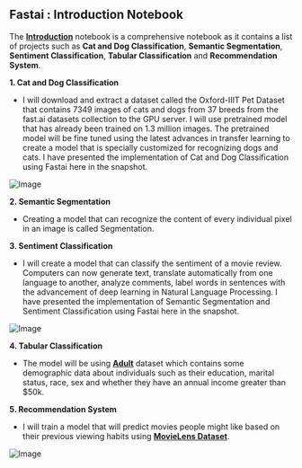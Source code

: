 ## **Fastai : Introduction Notebook**

The [**Introduction**](https://github.com/ThinamXx/Fastai/blob/main/1.%20Introduction/Introduction.ipynb) notebook is a comprehensive notebook as it contains a list of projects such as **Cat and Dog Classification**, **Semantic Segmentation**, **Sentiment Classification**, **Tabular Classification** and **Recommendation System**.


**1. Cat and Dog Classification**
- I will download and extract a dataset called the Oxford-IIIT Pet Dataset that contains 7349 images of cats and dogs from 37 breeds from the fast.ai datasets collection to the GPU server. I will use pretrained model that has already been trained on 1.3 million images. The pretrained model will be fine tuned using the latest advances in transfer learning to create a model that is specially customized for recognizing dogs and cats. I have presented the implementation of Cat and Dog Classification using Fastai here in the snapshot.

![Image](https://github.com/ThinamXx/300Days__MachineLearningDeepLearning/blob/main/Images/Day%20191.PNG)

**2. Semantic Segmentation**
- Creating a model that can recognize the content of every individual pixel in an image is called Segmentation. 

**3. Sentiment Classification**
- I will create a model that can classify the sentiment of a movie review. Computers can now generate text, translate automatically from one language to another, analyze comments, label words in sentences with the advancement of deep learning in Natural Language Processing. I have presented the implementation of Semantic Segmentation and Sentiment Classification using Fastai here in the snapshot. 

![Image](https://github.com/ThinamXx/300Days__MachineLearningDeepLearning/blob/main/Images/Day%20192.PNG)

**4. Tabular Classification**
- The model will be using [**Adult**](https://archive.ics.uci.edu/ml/datasets/adult) dataset which contains some demographic data about individuals such as their education, marital status, race, sex and whether they have an annual income greater than $50k.

**5. Recommendation System**
- I will train a model that will predict movies people might like based on their previous viewing habits using [**MovieLens Dataset**](https://dl.acm.org/doi/10.1145/2827872).

![Image](https://github.com/ThinamXx/300Days__MachineLearningDeepLearning/blob/main/Images/Day%20193.PNG)
